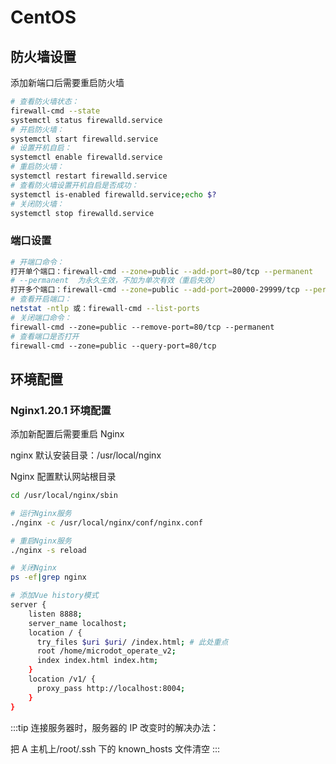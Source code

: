 # CentOS

## 防火墙设置

添加新端口后需要重启防火墙

```bash
# 查看防火墙状态：
firewall-cmd --state
systemctl status firewalld.service
# 开启防火墙：
systemctl start firewalld.service
# 设置开机自启：
systemctl enable firewalld.service
# 重启防火墙：
systemctl restart firewalld.service
# 查看防火墙设置开机自启是否成功：
systemctl is-enabled firewalld.service;echo $?
# 关闭防火墙：
systemctl stop firewalld.service
```

### 端口设置

```bash
# 开端口命令：
打开单个端口：firewall-cmd --zone=public --add-port=80/tcp --permanent
# --permanent  为永久生效，不加为单次有效（重启失效）
打开多个端口：firewall-cmd --zone=public --add-port=20000-29999/tcp --permanent
# 查看开启端口：
netstat -ntlp 或：firewall-cmd --list-ports
# 关闭端口命令：
firewall-cmd --zone=public --remove-port=80/tcp --permanent
# 查看端口是否打开
firewall-cmd --zone=public --query-port=80/tcp
```

## 环境配置

### Nginx1.20.1 环境配置

添加新配置后需要重启 Nginx

nginx 默认安装目录：/usr/local/nginx

Nginx 配置默认网站根目录

```bash
cd /usr/local/nginx/sbin

# 运行Nginx服务
./nginx -c /usr/local/nginx/conf/nginx.conf

# 重启Nginx服务
./nginx -s reload

# 关闭Nginx
ps -ef|grep nginx

# 添加Vue history模式
server {
    listen 8888;
    server_name localhost;
    location / {
      try_files $uri $uri/ /index.html; # 此处重点
      root /home/microdot_operate_v2;
      index index.html index.htm;
    }
    location /v1/ {
      proxy_pass http://localhost:8004;
    }
}
```

:::tip
连接服务器时，服务器的 IP 改变时的解决办法：

把 A 主机上/root/.ssh 下的 known_hosts 文件清空
:::
